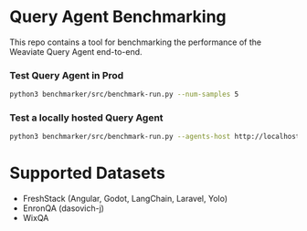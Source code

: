 # Query Agent Benchmarking

This repo contains a tool for benchmarking the performance of the Weaviate Query Agent end-to-end.

### Test Query Agent in Prod

```bash
python3 benchmarker/src/benchmark-run.py --num-samples 5
```

### Test a locally hosted Query Agent

```bash
python3 benchmarker/src/benchmark-run.py --agents-host http://localhost:8000 --num-samples 5 --use-async True
```

# Supported Datasets

- FreshStack (Angular, Godot, LangChain, Laravel, Yolo)
- EnronQA (dasovich-j)
- WixQA
